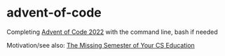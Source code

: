 # advent-of-code

Completing [Advent of Code 2022](https://adventofcode.com/2022/) with the command line, bash if needed

Motivation/see also: [The Missing Semester of Your CS Education](https://missing.csail.mit.edu/)
